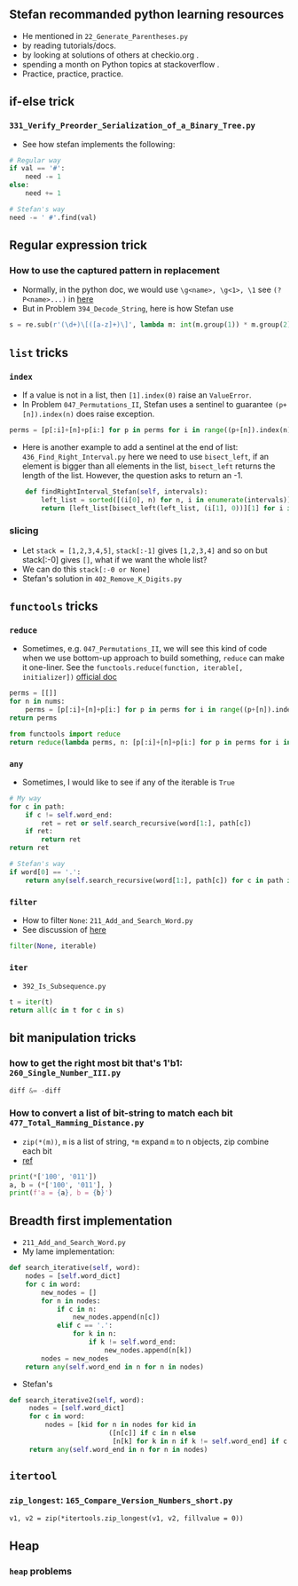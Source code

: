 
## Stefan recommanded python learning resources

* He mentioned in `22_Generate_Parentheses.py`
* by reading tutorials/docs.
* by looking at solutions of others at checkio.org .
* spending a month on Python topics at stackoverflow .
* Practice, practice, practice.

## if-else trick

### `331_Verify_Preorder_Serialization_of_a_Binary_Tree.py`

* See how stefan implements the following:

```python
# Regular way
if val == '#':
    need -= 1
else:
    need += 1

# Stefan's way
need -= ' #'.find(val)
```

## Regular expression trick

### How to use the captured pattern in replacement

* Normally, in the python doc, we would use `\g<name>, \g<1>, \1`
  see `(?P<name>...)` in [here](https://docs.python.org/3/library/re.html)
* But in Problem `394_Decode_String`, here is how Stefan use

```python
s = re.sub(r'(\d+)\[([a-z]+)\]', lambda m: int(m.group(1)) * m.group(2), s)
```

## `list` tricks

### `index`

* If a value is not in a list, then `[1].index(0)` raise an `ValueError`.
* In Problem `047_Permutations_II`, Stefan uses a sentinel to guarantee
  `(p+[n]).index(n)` does raise exception.

```python
perms = [p[:i]+[n]+p[i:] for p in perms for i in range((p+[n]).index(n)+1)]
```

* Here is another example to add a sentinel at the end of list: `436_Find_Right_Interval.py`
  here we need to use `bisect_left`, if an element is bigger than all elements in the list,
  `bisect_left` returns the length of the list. However, the question asks to return
  an -1.

```python
    def findRightInterval_Stefan(self, intervals):
        left_list = sorted([(i[0], n) for n, i in enumerate(intervals)]) + [(math.inf, -1)]
        return [left_list[bisect_left(left_list, (i[1], 0))][1] for i in intervals]
```

### slicing

* Let `stack = [1,2,3,4,5]`, `stack[:-1]` gives `[1,2,3,4]` and so on
  but stack[:-0] gives `[]`, what if we want the whole list?
* We can do this `stack[:-0 or None]`
* Stefan's solution in `402_Remove_K_Digits.py`

## `functools` tricks

### `reduce`

* Sometimes, e.g. `047_Permutations_II`, we will see this kind of code when we use bottom-up
  approach to build something, `reduce` can make it one-liner.
  See the `functools.reduce(function, iterable[, initializer])`
  [official doc](https://docs.python.org/3/library/functools.html#functools.reduce)

```python
perms = [[]]
for n in nums:
    perms = [p[:i]+[n]+p[i:] for p in perms for i in range((p+[n]).index(n)+1)]
return perms

from functools import reduce
return reduce(lambda perms, n: [p[:i]+[n]+p[i:] for p in perms for i in range((p+[n]).index(n)+1)], nums, [[]])
```

### `any`

* Sometimes, I would like to see if any of the iterable is `True`

```python
# My way
for c in path:
    if c != self.word_end:
        ret = ret or self.search_recursive(word[1:], path[c])
    if ret:
        return ret
return ret

# Stefan's way
if word[0] == '.':
    return any(self.search_recursive(word[1:], path[c]) for c in path if c != self.word_end)
```

### `filter`

* How to filter `None`: `211_Add_and_Search_Word.py`
* See discussion of [here](https://stackoverflow.com/questions/16096754/remove-none-value-from-a-list-without-removing-the-0-value)

```python
filter(None, iterable)
```

### `iter`

* `392_Is_Subsequence.py`

```python
t = iter(t)
return all(c in t for c in s)
```

## bit manipulation tricks

### how to get the right most bit that's 1'b1: `260_Single_Number_III.py`

```python
diff &= -diff
```

### How to convert a list of bit-string to match each bit `477_Total_Hamming_Distance.py`

* `zip(*(m))`, `m` is a list of string, `*m` expand `m` to n objects, zip combine each bit
* [ref](https://stackoverflow.com/questions/40676085/why-cant-i-use-a-starred-expression)

```python
print(*['100', '011'])
a, b = (*['100', '011'], )
print(f'a = {a}, b = {b}')
```

## Breadth first implementation

* `211_Add_and_Search_Word.py`
* My lame implementation:

```python
def search_iterative(self, word):
    nodes = [self.word_dict]
    for c in word:
        new_nodes = []
        for n in nodes:
            if c in n:
                new_nodes.append(n[c])
            elif c == '.':
                for k in n:
                    if k != self.word_end:
                        new_nodes.append(n[k])
        nodes = new_nodes
    return any(self.word_end in n for n in nodes)
```

* Stefan's

```python
def search_iterative2(self, word):
     nodes = [self.word_dict]
     for c in word:
         nodes = [kid for n in nodes for kid in
                         ([n[c]] if c in n else
                          [n[k] for k in n if k != self.word_end] if c == '.' else [])]
     return any(self.word_end in n for n in nodes)
```

## `itertool`

### `zip_longest`: `165_Compare_Version_Numbers_short.py`

```code
v1, v2 = zip(*itertools.zip_longest(v1, v2, fillvalue = 0))
```

## Heap

### `heap` problems

